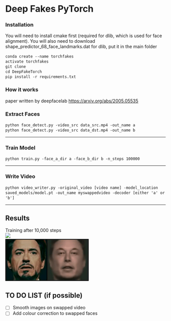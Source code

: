 # Deep Fakes PyTorch

### Installation

You will need to install cmake first (required for dlib, which is used for face alignment).
You will also need to download shape_predictor_68_face_landmarks.dat for dlib, put it in the main folder

```shell
conda create --name torchfakes
activate torchfakes
git clone
cd DeepFakeTorch
pip install -r requirements.txt
```

### How it works


paper written by deepfacelab
https://arxiv.org/abs/2005.05535

### Extract Faces
```shell
python face_detect.py -video_src data_src.mp4 -out_name a
python face_detect.py -video_src data_dst.mp4 -out_name b
```

---

### Train Model
```shell
python train.py -face_a_dir a -face_b_dir b -n_steps 100000
```

---

### Write Video
```shell
python video_writer.py -original_video [video name] -model_location saved_models/model.pt -out_name myswappedvideo -decoder [either 'a' or 'b']
```

---

## Results
Training after 10,000 steps <br>
<img src="images/swapped.gif"> <br>
<img src="images/b_to_a.gif">

## TO DO LIST (if possible)
- [ ] Smooth images on swapped video
- [ ] Add colour correction to swapped faces
